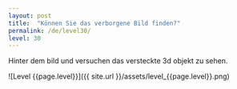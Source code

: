 ```yaml
---
layout: post
title:  "Können Sie das verborgene Bild finden?"
permalink: /de/level30/
level: 30
---
```

Hinter dem bild und versuchen das versteckte 3d objekt zu sehen.

![Level {{page.level}}]({{ site.url }}/assets/level_{{page.level}}.png)